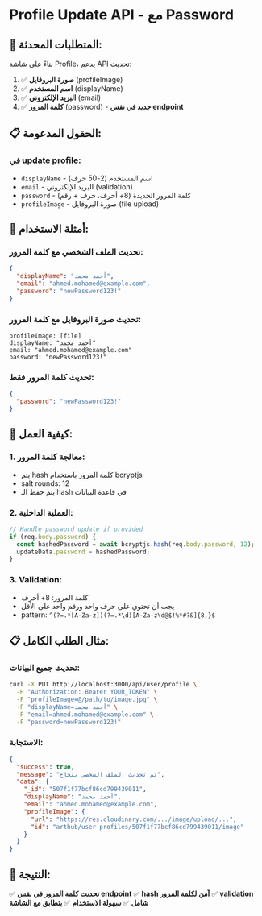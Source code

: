 # Profile Update API - مع Password

## 🎯 **المتطلبات المحدثة:**
بناءً على شاشة Profile، يدعم API تحديث:

1. ✅ **صورة البروفايل** (profileImage)
2. ✅ **اسم المستخدم** (displayName) 
3. ✅ **البريد الإلكتروني** (email)
4. ✅ **كلمة المرور** (password) - **جديد في نفس endpoint**

## 📋 **الحقول المدعومة:**

### **في update profile:**
- `displayName` - اسم المستخدم (2-50 حرف)
- `email` - البريد الإلكتروني (validation)
- `password` - كلمة المرور الجديدة (8+ أحرف، حرف + رقم)
- `profileImage` - صورة البروفايل (file upload)

## 📝 **أمثلة الاستخدام:**

### **تحديث الملف الشخصي مع كلمة المرور:**
```json
{
  "displayName": "أحمد محمد",
  "email": "ahmed.mohamed@example.com",
  "password": "newPassword123!"
}
```

### **تحديث صورة البروفايل مع كلمة المرور:**
```multipart/form-data
profileImage: [file]
displayName: "أحمد محمد"
email: "ahmed.mohamed@example.com"
password: "newPassword123!"
```

### **تحديث كلمة المرور فقط:**
```json
{
  "password": "newPassword123!"
}
```

## 🔧 **كيفية العمل:**

### **1. معالجة كلمة المرور:**
- يتم hash كلمة المرور باستخدام bcryptjs
- salt rounds: 12
- يتم حفظ الـ hash في قاعدة البيانات

### **2. العملية الداخلية:**
```javascript
// Handle password update if provided
if (req.body.password) {
  const hashedPassword = await bcryptjs.hash(req.body.password, 12);
  updateData.password = hashedPassword;
}
```

### **3. Validation:**
- كلمة المرور: 8+ أحرف
- يجب أن تحتوي على حرف واحد ورقم واحد على الأقل
- pattern: `^(?=.*[A-Za-z])(?=.*\d)[A-Za-z\d@$!%*#?&]{8,}$`

## 📋 **مثال الطلب الكامل:**

### **تحديث جميع البيانات:**
```bash
curl -X PUT http://localhost:3000/api/user/profile \
  -H "Authorization: Bearer YOUR_TOKEN" \
  -F "profileImage=@/path/to/image.jpg" \
  -F "displayName=أحمد محمد" \
  -F "email=ahmed.mohamed@example.com" \
  -F "password=newPassword123!"
```

### **الاستجابة:**
```json
{
  "success": true,
  "message": "تم تحديث الملف الشخصي بنجاح",
  "data": {
    "_id": "507f1f77bcf86cd799439011",
    "displayName": "أحمد محمد",
    "email": "ahmed.mohamed@example.com",
    "profileImage": {
      "url": "https://res.cloudinary.com/.../image/upload/...",
      "id": "arthub/user-profiles/507f1f77bcf86cd799439011/image"
    }
  }
}
```

## 🚀 **النتيجة:**
✅ **تحديث كلمة المرور في نفس endpoint**
✅ **hash آمن لكلمة المرور**
✅ **validation شامل**
✅ **سهولة الاستخدام**
✅ **يتطابق مع الشاشة** 
